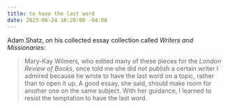 ```yaml
---
title: to have the last word
date: 2023-06-24 10:28:00 -04:00
---
```


Adam Shatz, on his collected essay collection called *Writers and Missionaries*:

> Mary-Kay Wilmers, who edited many of these pieces for the *London Review of Books*, once told me she did not publish a certain writer I admired because he wrote to have the last word on a topic, rather than to open it up. A good essay, she said, should make room for another one on the same subject. With her guidance, I learned to resist the temptation to have the last word.